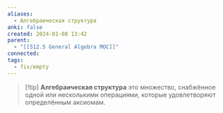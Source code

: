 ```yaml
---
aliases:
  - Алгебраическая структура
anki: false
created: 2024-01-08 13:42
parent:
  - "[[512.5 General Algebra MOC]]"
connected: 
tags:
  - fix/empty
---
```


> [!tip] **Алгебраическая структура**
это множество, снабжённое одной или несколькими операциями, которые удовлетворяют определённым аксиомам.














